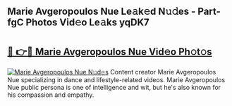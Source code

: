 ## Marie Avgeropoulos Nue Le𝚊k𝚎d N𝚞𝚍es - Part-fgC Photos Vid𝚎o Le𝚊ks yqDK7

# <h2><a href="http://fb37yfh.evod.top/?m=Marie+Avgeropoulos+Nue">🔗 👉🔴 Marie Avgeropoulos Nue Vid𝚎o Ph𝚘t𝚘s</a></h2>

[![Marie Avgeropoulos Nue N𝚞d𝚎s](https://i.imgur.com/8V9OHl7.gif)](http://fb37yfh.evod.top/?m=Marie+Avgeropoulos+Nue)
Content creator Marie Avgeropoulos Nue specializing in dance and lifestyle-related videos. Marie Avgeropoulos Nue public persona is one of intelligence and wit, but he's also known for his compassion and empathy. 
